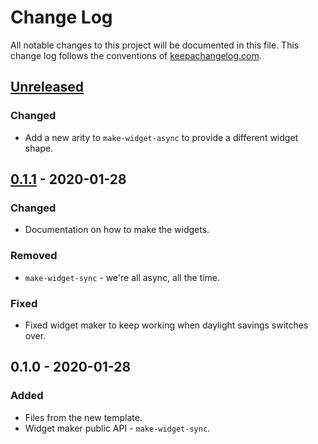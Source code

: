 # Change Log
All notable changes to this project will be documented in this file. This change log follows the conventions of [keepachangelog.com](http://keepachangelog.com/).

## [Unreleased]
### Changed
- Add a new arity to `make-widget-async` to provide a different widget shape.

## [0.1.1] - 2020-01-28
### Changed
- Documentation on how to make the widgets.

### Removed
- `make-widget-sync` - we're all async, all the time.

### Fixed
- Fixed widget maker to keep working when daylight savings switches over.

## 0.1.0 - 2020-01-28
### Added
- Files from the new template.
- Widget maker public API - `make-widget-sync`.

[Unreleased]: https://github.com/your-name/four-clojure/compare/0.1.1...HEAD
[0.1.1]: https://github.com/your-name/four-clojure/compare/0.1.0...0.1.1
